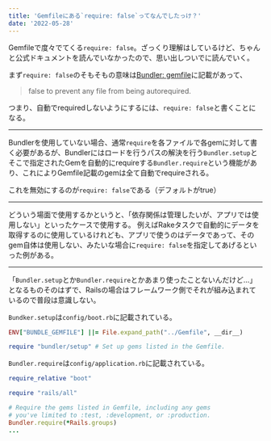 ```yaml
---
title: 'Gemfileにある`require: false`ってなんでしたっけ？'
date: '2022-05-28'
---
```


Gemfileで度々でてくる`require: false`。ざっくり理解はしているけど、ちゃんと公式ドキュメントを読んでいなかったので、思い出しついでに読んでいく。

まず`require: false`のそもそもの意味は[Bundler: gemfile](https://bundler.io/man/gemfile.5.html#REQUIRE-AS)に記載があって、

> false to prevent any file from being autorequired.

つまり、自動でrequiredしないようにするには、`require: false`と書くことになる。

---

Bundlerを使用していない場合、通常`require`を各ファイルで各gemに対して書く必要があるが、Bundlerにはロードを行うパスの解決を行う`Bundler.setup`とそこで指定されたGemを自動的にrequireする`Bundler.require`という機能があり、これによりGemfile記載のgemは全て自動でrequireされる。

これを無効にするのが`require: false`である（デフォルトがtrue）

---

どういう場面で使用するかというと、「依存関係は管理したいが、アプリでは使用しない」といったケースで使用する。
例えばRakeタスクで自動的にデータを取得するのに使用しているけれども、アプリで使うのはデータであって、そのgem自体は使用しない、みたいな場合に`require: false`を指定してあげるといった例がある。

---

「`Bundler.setup`とか`Bundler.require`とかあまり使ったことないんだけど...」となるものそのはずで、Railsの場合はフレームワーク側でそれが組み込まれているので普段は意識しない。

`Bundker.setup`は`config/boot.rb`に記載されている。

```ruby
ENV["BUNDLE_GEMFILE"] ||= File.expand_path("../Gemfile", __dir__)

require "bundler/setup" # Set up gems listed in the Gemfile.
```

`Bundler.require`は`config/application.rb`に記載されている。

```ruby
require_relative "boot"

require "rails/all"

# Require the gems listed in Gemfile, including any gems
# you've limited to :test, :development, or :production.
Bundler.require(*Rails.groups)
...
```
